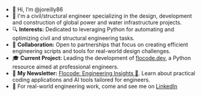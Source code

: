 - 👋 Hi, I’m @joreilly86
- 📐 I'm a civil/structural engineer specializing in the design, development and construction of global power and water infrastructure projects.
- 🔍 **Interests:** Dedicated to leveraging Python for automating and optimizing civil and structural engineering tasks.
- 🤝 **Collaboration:** Open to partnerships that focus on creating efficient engineering scripts and tools for real-world design challenges.
- 🎓 **Current Project:** Leading the development of [flocode.dev](https://flocode.dev/), a Python resource aimed at professional engineers.
- 📰 **My Newsletter:** [Flocode: Engineering Insights 🌊](https://flocode.substack.com/). Learn about practical coding applications and AI tools tailored for engineers.
- 🔬 For real-world engineering work, come and see me on [LinkedIn](https://www.linkedin.com/in/james-o-reilly-engineering/)

<!---
joreilly86/joreilly86 is a ✨ special ✨ repository because its `README.md` (this file) appears on your GitHub profile.
You can click the Preview link to take a look at your changes.
--->
